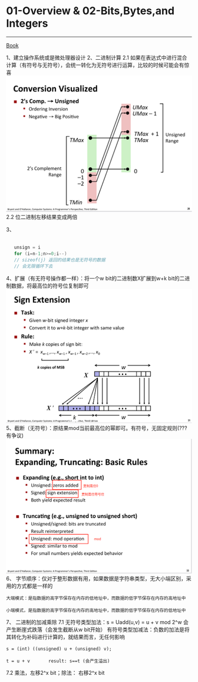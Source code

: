 # 01-Overview & 02-Bits,Bytes,and Integers

---
[Book](https://csapp.cs.cmu.edu/)

1、建立操作系统或是微处理器设计
2、二进制计算
2.1 如果在表达式中进行混合计算（有符号与无符号），会统一转化为无符号进行运算，比较的时候可能会有惊喜
![](../photo/微信图片_20210603221248.png)  
2.2 位二进制左移结果变成两倍
    
3、
```C++
    
   unsign = i
   for (i=n-1;n>=0;i--)
   // sizeof(j) 返回的结果也是无符号的数据
   // 会无限循环下去 
```

4、扩展（有无符号操作都一样）：将一个w bit的二进制数X扩展到w+k bit的二进制数据，将最高位的符号位复制即可
![](../photo/微信图片_20210603221340.png)  
5、截断（无符号）：原结果mod当前最高位的幂即可。有符号，无固定规则(???有争议)
![](../photo/微信图片_20210603221346.png)
6、 字节顺序：仅对于整形数据有用，如果数据是字符串类型，无大小端区别，采用的方式都是一样的
    
    大端模式：是指数据的高字节保存在内存的低地址中，而数据的低字节保存在内存的高地址中
    
    小端模式，是指数据的高字节保存在内存的高地址中，而数据的低字节保存在内存的低地址中
7、 二进制的加减乘除
7.1 无符号类型加法：s = Uadd(u,v) = u + v mod 2^w   会产生断崖式跌落（会发生截断从w bit开始）
    有符号类型加减法：负数的加法是将其转化为补码进行计算的，就结果而言，无任何影响
    
    s = (int) ((unsigned) u + (unsigned) v);
    
    t = u + v       result: s==t (会产生溢出)

7.2 乘法，左移2^x bit；除法： 右移2^x bit

